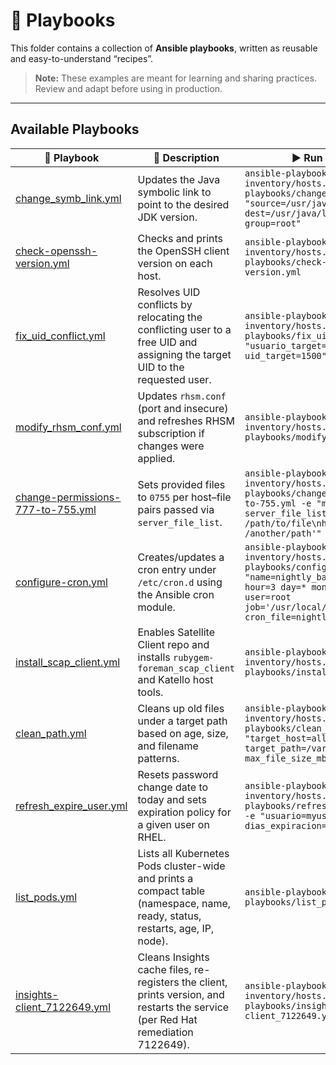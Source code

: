 # 📂 Playbooks

This folder contains a collection of **Ansible playbooks**, written as reusable and easy-to-understand “recipes”.
> **Note:** These examples are meant for learning and sharing practices. Review and adapt before using in production.

---

## Available Playbooks

<!-- Tabla HTML para mejor control visual -->
<table>
  <thead>
    <tr>
      <th>📄 Playbook</th>
      <th>📝 Description</th>
      <th>▶️ Run example</th>
    </tr>
  </thead>
  <tbody>
    <tr>
      <td><a href="./change_symb_link.yml">change_symb_link.yml</a></td>
      <td>Updates the Java symbolic link to point to the desired JDK version.</td>
      <td><code>ansible-playbook -i inventory/hosts.ini playbooks/change_symb_link.yml -e "source=/usr/java/jdk1.8.0_381 dest=/usr/java/latest owner=root group=root"</code></td>
    </tr>
    <tr>
      <td><a href="./check-openssh-version.yml">check-openssh-version.yml</a></td>
      <td>Checks and prints the OpenSSH client version on each host.</td>
      <td><code>ansible-playbook -i inventory/hosts.ini playbooks/check-openssh-version.yml</code></td>
    </tr>
    <tr>
      <td><a href="./fix_uid_conflict.yml">fix_uid_conflict.yml</a></td>
      <td>Resolves UID conflicts by relocating the conflicting user to a free UID and assigning the target UID to the requested user.</td>
      <td><code>ansible-playbook -i inventory/hosts.ini playbooks/fix_uid_conflict.yml -e "usuario_target=myuser uid_target=1500"</code></td>
    </tr>
    <tr>
      <td><a href="./modify_rhsm_conf.yml">modify_rhsm_conf.yml</a></td>
      <td>Updates <code>rhsm.conf</code> (port and insecure) and refreshes RHSM subscription if changes were applied.</td>
      <td><code>ansible-playbook -i inventory/hosts.ini playbooks/modify_rhsm_conf.yml</code></td>
    </tr>
    <tr>
      <td><a href="./change-permissions-777-to-755.yml">change-permissions-777-to-755.yml</a></td>
      <td>Sets provided files to <code>0755</code> per host–file pairs passed via <code>server_file_list</code>.</td>
      <td><code>ansible-playbook -i inventory/hosts.ini playbooks/change-permissions-777-to-755.yml -e "mode=0755 server_file_list='host1 /path/to/file\nhost2 /another/path'"</code></td>
    </tr>
    <tr>
      <td><a href="./configure-cron.yml">configure-cron.yml</a></td>
      <td>Creates/updates a cron entry under <code>/etc/cron.d</code> using the Ansible cron module.</td>
      <td><code>ansible-playbook -i inventory/hosts.ini playbooks/configure-cron.yml -e "name=nightly_backup minute=0 hour=3 day=* month=* weekday=* user=root job='/usr/local/bin/backup.sh' cron_file=nightly_backup"</code></td>
    </tr>
    <tr>
      <td><a href="./install_scap_client.yml">install_scap_client.yml</a></td>
      <td>Enables Satellite Client repo and installs <code>rubygem-foreman_scap_client</code> and Katello host tools.</td>
      <td><code>ansible-playbook -i inventory/hosts.ini playbooks/install_scap_client.yml</code></td>
    </tr>
    <tr>
      <td><a href="./clean_path.yml">clean_path.yml</a></td>
      <td>Cleans up old files under a target path based on age, size, and filename patterns.</td>
      <td><code>ansible-playbook -i inventory/hosts.ini playbooks/clean_path.yml -e "target_host=all target_path=/var/log age_days=14 max_file_size_mb=200"</code></td>
    </tr>
    <tr>
      <td><a href="./refresh_expire_user.yml">refresh_expire_user.yml</a></td>
      <td>Resets password change date to today and sets expiration policy for a given user on RHEL.</td>
      <td><code>ansible-playbook -i inventory/hosts.ini playbooks/refresh_expire_user.yml -e "usuario=myuser dias_expiracion=90"</code></td>
    </tr>
    <tr>
      <td><a href="./list_pods.yml">list_pods.yml</a></td>
      <td>Lists all Kubernetes Pods cluster-wide and prints a compact table (namespace, name, ready, status, restarts, age, IP, node).</td>
      <td><code>ansible-playbook -i localhost, playbooks/list_pods.yml</code></td>
    </tr>
    <tr>
      <td><a href="./insights-client_7122649.yml">insights-client_7122649.yml</a></td>
      <td>Cleans Insights cache files, re-registers the client, prints version, and restarts the service (per Red Hat remediation 7122649).</td>
      <td><code>ansible-playbook -i inventory/hosts.ini playbooks/insights-client_7122649.yml</code></td>
    </tr>
  </tbody>
</table>
